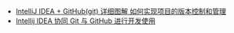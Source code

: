 


* [IntelliJ IDEA + GitHub(git) 详细图解 如何实现项目的版本控制和管理](https://blog.csdn.net/qq_27093465/article/details/52847300)
* [Intellij IDEA 协同 Git 与 GitHub 进行开发使用](https://www.jianshu.com/p/ea1703adf5cc)
